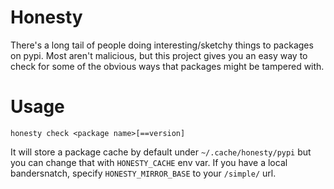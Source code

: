 # Honesty

There's a long tail of people doing interesting/sketchy things to packages on
pypi.  Most aren't malicious, but this project gives you an easy way to check
for some of the obvious ways that packages might be tampered with.

# Usage

```
honesty check <package name>[==version]
```

It will store a package cache by default under `~/.cache/honesty/pypi` but you
can change that with `HONESTY_CACHE` env var.  If you have a local bandersnatch,
specify `HONESTY_MIRROR_BASE` to your `/simple/` url.
